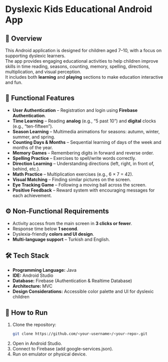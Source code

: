 # Dyslexic Kids Educational Android App

## 📌 Overview
This Android application is designed for children aged 7–10, with a focus on supporting dyslexic learners.  
The app provides engaging educational activities to help children improve skills in time reading, seasons, counting, memory, spelling, directions, multiplication, and visual perception.  
It includes both **learning** and **playing** sections to make education interactive and fun.

## 🎯 Functional Features
- **User Authentication** – Registration and login using **Firebase Authentication**.  
- **Time Learning** – Reading **analog** (e.g., “5 past 10”) and **digital** clocks (e.g., “ten-fifteen”).  
- **Season Learning** – Multimedia animations for seasons: autumn, winter, summer, and spring.  
- **Counting Days & Months** – Sequential learning of days of the week and months of the year.  
- **Memory Games** – Remembering digits in forward and reverse order.  
- **Spelling Practice** – Exercises to spell/write words correctly.  
- **Direction Learning** – Understanding directions (left, right, in front of, behind, etc.).  
- **Math Practice** – Multiplication exercises (e.g., 6 × 7 = 42).  
- **Visual Matching** – Finding similar pictures on the screen.  
- **Eye Tracking Game** – Following a moving ball across the screen.  
- **Positive Feedback** – Reward system with encouraging messages for each achievement.

## ⚙️ Non-Functional Requirements
- Activity access from the main screen in **3 clicks or fewer**.  
- Response time below **1 second**.  
- Dyslexia-friendly **colors and UI design**.  
- **Multi-language support** – Turkish and English.

## 🛠️ Tech Stack
- **Programming Language:** Java  
- **IDE:** Android Studio  
- **Database:** Firebase (Authentication & Realtime Database)  
- **Architecture:** MVC  
- **Design Considerations:** Accessible color palette and UI for dyslexic children

## 🚀 How to Run
1. Clone the repository:
   ```bash
   git clone https://github.com/<your-username>/<your-repo>.git
   ```
2. Open in Android Studio.
3. Connect to Firebase (add google-services.json).
4. Run on emulator or physical device.
